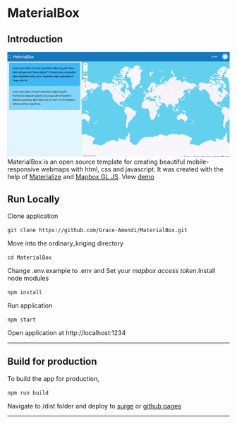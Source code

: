 # MaterialBox

## Introduction
![demo](./images/demo.png)
MaterialBox is an open source template for creating beautiful mobile-responsive webmaps with html, css and javascript. It was created with the help of [Materialize](https://materializecss.com/ "Materialize") and [Mapbox GL JS](https://docs.mapbox.com/mapbox-gl-js/api/ "Mapbox GL JS"). View [demo](https://materialbox.surge.sh/)

## Run Locally

Clone application

```git clone https://github.com/Grace-Amondi/MaterialBox.git```

Move into the ordinary_kriging directory

```cd MaterialBox```

Change .env.example to .env and Set your *mapbox access token*.Install node modules

```npm install```

Run application

```npm start```

Open application at http://localhost:1234

---

## Build for production

To build the app for production,

```npm run build```

Navigate to /dist folder and deploy to [surge](https://surge.sh/ "surge") or [github pages](https://pages.github.com/ "github pages")

---
